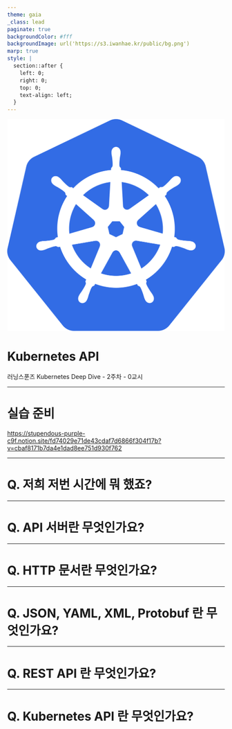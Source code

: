 ```yaml
---
theme: gaia
_class: lead
paginate: true
backgroundColor: #fff
backgroundImage: url('https://s3.iwanhae.kr/public/bg.png')
marp: true
style: |
  section::after {
    left: 0;
    right: 0;
    top: 0;
    text-align: left;
  }
---
```


![bg left:40% 80%](https://raw.githubusercontent.com/kubernetes/kubernetes/master/logo/logo.svg)

# **Kubernetes API**

러닝스푼즈
Kubernetes Deep Dive - 2주차 - 0교시

---

# 실습 준비

https://stupendous-purple-c9f.notion.site/fd74029e71de43cdaf7d6866f304f17b?v=cbaf8171b7da4e1dad8ee751d930f762

---

# Q. 저희 저번 시간에 뭐 했죠?

---

# Q. API 서버란 무엇인가요?

---

# Q. HTTP 문서란 무엇인가요?

---

# Q. JSON, YAML, XML, Protobuf 란 무엇인가요?

---

# Q. REST API 란 무엇인가요?

---

# Q. Kubernetes API 란 무엇인가요?
